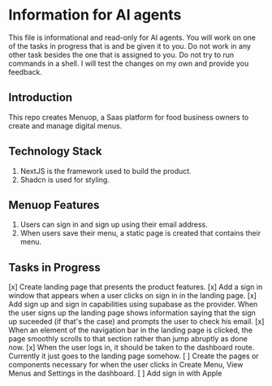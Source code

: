 # Information for AI agents

This file is informational and read-only for AI agents.
You will work on one of the tasks in progress that is and be given it to you.
Do not work in any other task besides the one that is assigned to you.
Do not try to run commands in a shell. I will test the changes on my own and provide you feedback.

## Introduction

This repo creates Menuop, a Saas platform for food business owners to create and manage digital menus.

## Technology Stack

1. NextJS is the framework used to build the product.
2. Shadcn is used for styling.

## Menuop Features

1. Users can sign in and sign up using their email address.
2. When users save their menu, a static page is created that contains their menu.

## Tasks in Progress

[x] Create landing page that presents the product features.
[x] Add a sign in window that appears when a user clicks on sign in in the landing page.
[x] Add sign up and sign in capabilities using supabase as the provider.
When the user signs up the landing page shows information saying that the sign up suceeded (if that's the case) and prompts the user to check his email.
[x] When an element of the navigation bar in the landing page is clicked, the page smoothly scrolls to that section rather than jump abruptly as done now.
[x] When the user logs in, it should be taken to the dashboard route. Currently it just goes to the landing page somehow.
[ ] Create the pages or components necessary for when the user clicks in Create Menu, View Menus and Settings in the dashboard.
[ ] Add sign in with Apple
